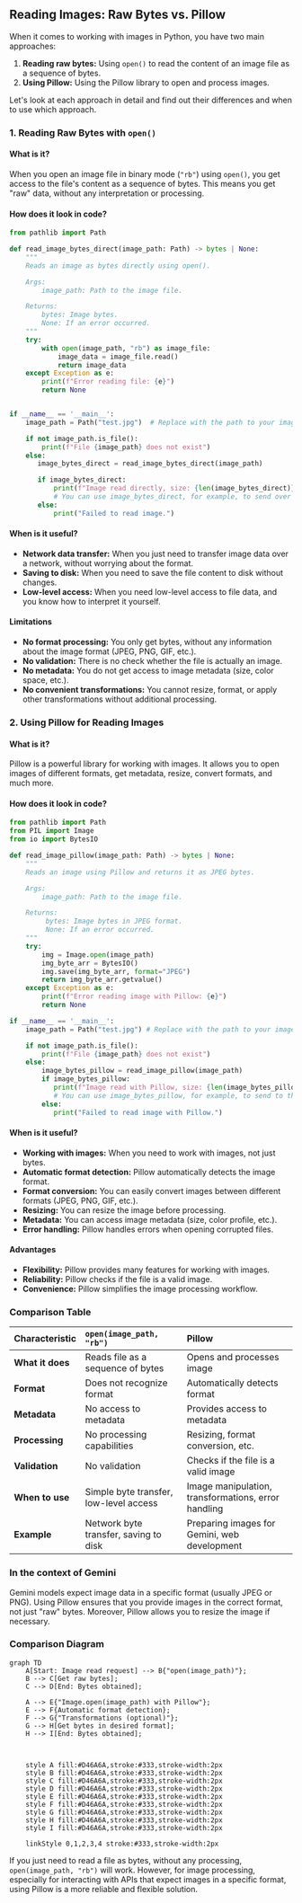 ## Reading Images: Raw Bytes vs. Pillow

When it comes to working with images in Python, you have two main approaches:

1.  **Reading raw bytes:** Using `open()` to read the content of an image file as a sequence of bytes.
2.  **Using Pillow:** Using the Pillow library to open and process images.

Let's look at each approach in detail and find out their differences and when to use which approach.

### 1. Reading Raw Bytes with `open()`

#### What is it?

When you open an image file in binary mode (`"rb"`) using `open()`, you get access to the file's content as a sequence of bytes. This means you get "raw" data, without any interpretation or processing.

#### How does it look in code?

```python
from pathlib import Path

def read_image_bytes_direct(image_path: Path) -> bytes | None:
    """
    Reads an image as bytes directly using open().

    Args:
        image_path: Path to the image file.

    Returns:
        bytes: Image bytes.
        None: If an error occurred.
    """
    try:
        with open(image_path, "rb") as image_file:
            image_data = image_file.read()
            return image_data
    except Exception as e:
        print(f"Error reading file: {e}")
        return None


if __name__ == '__main__':
    image_path = Path("test.jpg")  # Replace with the path to your image

    if not image_path.is_file():
        print(f"File {image_path} does not exist")
    else:
       image_bytes_direct = read_image_bytes_direct(image_path)

       if image_bytes_direct:
           print(f"Image read directly, size: {len(image_bytes_direct)} bytes")
           # You can use image_bytes_direct, for example, to send over the network
       else:
           print("Failed to read image.")
```

#### When is it useful?

*   **Network data transfer:** When you just need to transfer image data over a network, without worrying about the format.
*   **Saving to disk:** When you need to save the file content to disk without changes.
*   **Low-level access:** When you need low-level access to file data, and you know how to interpret it yourself.

#### Limitations

*   **No format processing:** You only get bytes, without any information about the image format (JPEG, PNG, GIF, etc.).
*   **No validation:** There is no check whether the file is actually an image.
*   **No metadata:** You do not get access to image metadata (size, color space, etc.).
*   **No convenient transformations:** You cannot resize, format, or apply other transformations without additional processing.

### 2. Using Pillow for Reading Images

#### What is it?

Pillow is a powerful library for working with images. It allows you to open images of different formats, get metadata, resize, convert formats, and much more.

#### How does it look in code?

```python
from pathlib import Path
from PIL import Image
from io import BytesIO

def read_image_pillow(image_path: Path) -> bytes | None:
    """
    Reads an image using Pillow and returns it as JPEG bytes.

    Args:
        image_path: Path to the image file.

    Returns:
         bytes: Image bytes in JPEG format.
         None: If an error occurred.
    """
    try:
        img = Image.open(image_path)
        img_byte_arr = BytesIO()
        img.save(img_byte_arr, format="JPEG")
        return img_byte_arr.getvalue()
    except Exception as e:
        print(f"Error reading image with Pillow: {e}")
        return None

if __name__ == '__main__':
    image_path = Path("test.jpg") # Replace with the path to your image

    if not image_path.is_file():
        print(f"File {image_path} does not exist")
    else:
        image_bytes_pillow = read_image_pillow(image_path)
        if image_bytes_pillow:
           print(f"Image read with Pillow, size: {len(image_bytes_pillow)} bytes")
           # You can use image_bytes_pillow, for example, to send to the Gemini model.
        else:
           print("Failed to read image with Pillow.")
```

#### When is it useful?

*   **Working with images:** When you need to work with images, not just bytes.
*   **Automatic format detection:** Pillow automatically detects the image format.
*   **Format conversion:** You can easily convert images between different formats (JPEG, PNG, GIF, etc.).
*   **Resizing:** You can resize the image before processing.
*   **Metadata:** You can access image metadata (size, color profile, etc.).
*   **Error handling:** Pillow handles errors when opening corrupted files.

#### Advantages

*   **Flexibility:** Pillow provides many features for working with images.
*   **Reliability:** Pillow checks if the file is a valid image.
*   **Convenience:** Pillow simplifies the image processing workflow.

### Comparison Table

| Characteristic             | `open(image_path, "rb")`                                    | Pillow                                                      |
| :------------------------- | :---------------------------------------------------------- | :---------------------------------------------------------- |
| **What it does**            | Reads file as a sequence of bytes                     | Opens and processes image                         |
| **Format**                | Does not recognize format                                        | Automatically detects format                              |
| **Metadata**            | No access to metadata                                     | Provides access to metadata                             |
| **Processing**              | No processing capabilities                                 | Resizing, format conversion, etc.              |
| **Validation**             | No validation                                                | Checks if the file is a valid image          |
| **When to use**    | Simple byte transfer, low-level access              | Image manipulation, transformations, error handling |
| **Example**                | Network byte transfer, saving to disk                  | Preparing images for Gemini, web development           |

### In the context of Gemini

Gemini models expect image data in a specific format (usually JPEG or PNG). Using Pillow ensures that you provide images in the correct format, not just "raw" bytes. Moreover, Pillow allows you to resize the image if necessary.

### Comparison Diagram

```mermaid
graph TD
    A[Start: Image read request] --> B{"open(image_path)"};
    B --> C[Get raw bytes];
    C --> D[End: Bytes obtained];

    A --> E{"Image.open(image_path) with Pillow"};
    E --> F{Automatic format detection};
    F --> G{"Transformations (optional)"};
    G --> H[Get bytes in desired format];
    H --> I[End: Bytes obtained];

    
    
    style A fill:#D46A6A,stroke:#333,stroke-width:2px
    style B fill:#D46A6A,stroke:#333,stroke-width:2px
    style C fill:#D46A6A,stroke:#333,stroke-width:2px
    style D fill:#D46A6A,stroke:#333,stroke-width:2px
    style E fill:#D46A6A,stroke:#333,stroke-width:2px
    style F fill:#D46A6A,stroke:#333,stroke-width:2px
    style G fill:#D46A6A,stroke:#333,stroke-width:2px
    style H fill:#D46A6A,stroke:#333,stroke-width:2px
    style I fill:#D46A6A,stroke:#333,stroke-width:2px
    
    linkStyle 0,1,2,3,4 stroke:#333,stroke-width:2px
```

If you just need to read a file as bytes, without any processing, `open(image_path, "rb")` will work. However, for image processing, especially for interacting with APIs that expect images in a specific format, using Pillow is a more reliable and flexible solution.
